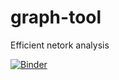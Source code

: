 # graph-tool
Efficient netork analysis

[![Binder](https://notebooks.gesis.org/binder/badge.svg)](https://notebooks.gesis.org/binder/v2/gh/gesiscss/graph-tool/HEAD)
